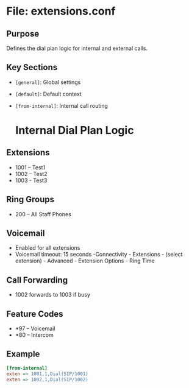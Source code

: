 # File: extensions.conf

## Purpose
Defines the dial plan logic for internal and external calls.

## Key Sections
- `[general]`: Global settings
- `[default]`: Default context
- `[from-internal]`: Internal call routing

  # Internal Dial Plan Logic

## Extensions
- 1001 – Test1
- 1002 – Test2
- 1003 - Test3


## Ring Groups
- 200 – All Staff Phones

## Voicemail 
- Enabled for all extensions
- Voicemail timeout: 15 seconds
  -Connectivity - Extensions - (select extension) - Advanced - Extension Options - Ring Time
## Call Forwarding
- 1002 forwards to 1003 if busy

## Feature Codes
- *97 – Voicemail
- *80 – Intercom


## Example
```ini
[from-internal]
exten => 1001,1,Dial(SIP/1001)
exten => 1002,1,Dial(SIP/1002)
```
